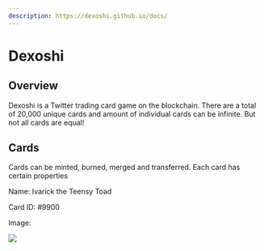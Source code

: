 ```yaml
---
description: https://dexoshi.github.io/docs/
---
```


# Dexoshi

## Overview

Dexoshi is a Twitter trading card game on the blockchain. There are a total of 20,000 unique cards and amount of individual cards can be infinite. But not all cards are equal!

## Cards

Cards can be minted, burned, merged and transferred. Each card has certain properties

Name: Ivarick the Teensy Toad

Card ID: #9900

Image:

![](https://user-images.githubusercontent.com/19412160/210462871-110a0df1-611b-4bf9-b3b7-6dae03b22524.jpg)

